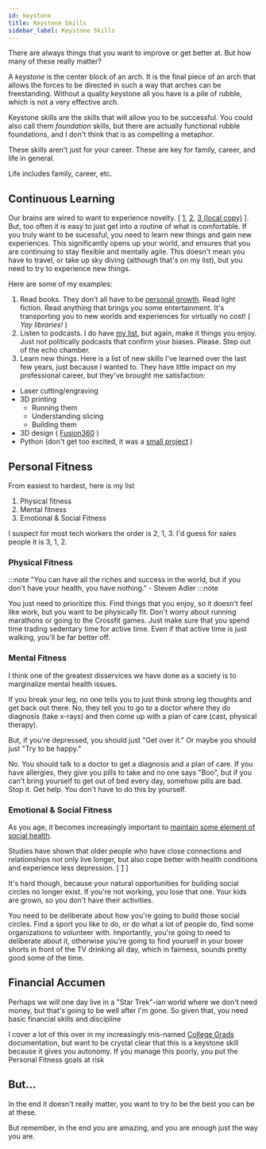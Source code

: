 ```yaml
---
id: keystone
title: Keystone Skills
sidebar_label: Keystone Skills
---
```


There are always things that you want to improve or get better at.  But how many of these really matter?

A _keystone_ is the center block of an arch.  It is the final piece of an arch that allows the forces to be directed in such a way that arches can be freestanding.  Without a quality keystone all you have is a pile of rubble, which is not a very effective arch.

Keystone skills are the skills that will allow you to be successful.  You could also call them _foundation_ skills, but there are actually functional rubble foundations, and I don't think that is as compelling a metaphor.

These skills aren't just for your career.  These are key for family, career, and life in general.

Life includes family, career, etc.

## Continuous Learning

Our brains are wired to want to experience novelty. [ [1](https://brainworldmagazine.com/the-importance-of-novelty/), [2](https://www.sciencedirect.com/science/article/pii/S0896627306004752), [3 (local copy)](../assets/neuron-novelty.pdf) ].  But, too often it is easy to just get into a routine of what is comfortable.  If you truly want to be sucessful, you need to learn new things and gain new experiences.  This significantly opens up your world, and ensures that you are continuing to stay flexible and mentally agile.  This doesn't mean you have to travel, or take up sky diving (although that's on my list), but you need to try to experience new things.  

Here are some of my examples:

1. Read books.  They don't all have to be [personal growth](../books.md).  Read light fiction.  Read anything that brings you some entertainment.  It's transporting you to new worlds and experiences for virtually no cost! ( *Yay libraries!* ) 
1. Listen to podcasts.  I do have [my list](../podcasts.md), but again, make it things you enjoy.  Just not politically podcasts that confirm your biases.  Please.  Step out of the echo chamber.
1. Learn new things.  Here is a list of new skills I've learned over the last few years, just because I wanted to.  They have little impact on my professional career, but they've brought me satisfaction:
  * Laser cutting/engraving
  * 3D printing
    * Running them
    * Understanding slicing 
    * Building them
  * 3D design ( [Fusion360](https://www.autodesk.com/products/fusion-360/personal) )
  * Python (don't get too excited, it was a [small project](https://www.powersover.com/ds2/Hobbies/tshirts/tshirts) )


## Personal Fitness

From easiest to hardest, here is my list

1. Physical fitness
2. Mental fitness
3. Emotional & Social Fitness

I suspect for most tech workers the order is 2, 1, 3.
I'd guess for sales people it is 3, 1, 2.

### Physical Fitness

:::note
"You can have all the riches and success in the world, but if you don't have your health, you have nothing." - Steven Adler
:::note

You just need to prioritize this.  Find things that you enjoy, so it doesn't feel like work, but you want to be physically fit.  Don't worry about running marathons or going to the Crossfit games.  Just make sure that you spend time trading sedentary time for active time.  Even if that active time is just walking, you'll be far better off.

### Mental Fitness

I think one of the greatest disservices we have done as a society is to marginalize mental health issues.

If you break your leg, no one tells you to just think strong leg thoughts and get back out there.  No, they tell you to go to a doctor where they do diagnosis (take x-rays) and then come up with a plan of care (cast, physical therapy).

But, if you're depressed, you should just "Get over it."  Or maybe you should just "Try to be happy."

No.  You should talk to a doctor to get a diagnosis and a plan of care.  If you have allergies, they give you pills to take and no one says "Boo", but if you can't bring yourself to get out of bed every day, somehow pills are bad.  Stop it.  Get help.  You don't have to do this by yourself.

### Emotional & Social Fitness

As you age, it becomes increasingly important to [maintain some element of social health](https://greatergood.berkeley.edu/article/item/how_social_connections_keep_seniors_healthy).  

Studies have shown that older people who have close connections and relationships not only live longer, but also cope better with health conditions and experience less depression. [ [1](https://www.healthinaging.org/blog/social-connectedness-a-key-to-healthy-aging/) ]

It's hard though, because your natural opportunities for building social circles no longer exist.  If you're not working, you lose that one.  Your kids are grown, so you don't have their activities. 

You need to be deliberate about how you're going to build those social circles.  Find a sport you like to do, or do what a lot of people do, find some organizations to volunteer with.  Importantly, you're going to need to deliberate about it, otherwise you're going to find yourself in your boxer shorts in front of the TV drinking all day, which in fairness, sounds pretty good some of the time.

## Financial Accumen

Perhaps we will one day live in a "Star Trek"-ian world where we don't need money, but that's going to be well after I'm gone.  So given that, you need basic financial skills and discipline

I cover a lot of this over in my increasingly mis-named [College Grads](https://www.powersover.com/ds2/College-Grads/cg-overview) documentation, but want to be crystal clear that this is a keystone skill because it gives you autonomy.  If you manage this poorly, you put the Personal Fitness goals at risk

## But...

In the end it doesn't really matter, you want to try to be the best you can be at these.

But remember, in the end you are amazing, and you are enough just the way you are.

